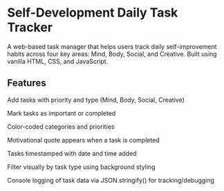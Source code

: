 # Self-Development Daily Task Tracker

A web-based task manager that helps users track daily self-improvement habits across four key areas: Mind, Body, Social, and Creative. Built using vanilla HTML, CSS, and JavaScript.

## Features
Add tasks with priority and type (Mind, Body, Social, Creative)

Mark tasks as important or completed

Color-coded categories and priorities

Motivational quote appears when a task is completed

Tasks timestamped with date and time added

Filter visually by task type using background styling

Console logging of task data via JSON.stringify() for tracking/debugging
